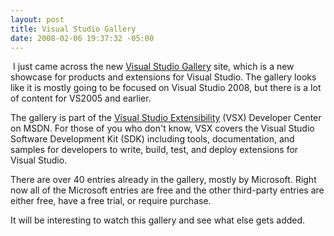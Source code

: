 ```yaml
---
layout: post
title: Visual Studio Gallery
date: 2008-02-06 19:37:32 -05:00
---
```


 I just came across the new [Visual Studio Gallery](http://visualstudiogallery.com/Default.aspx) site, which is a new showcase for products and extensions for Visual Studio. The gallery looks like it is mostly going to be focused on Visual Studio 2008, but there is a lot of content for VS2005 and earlier.

The gallery is part of the [Visual Studio Extensibility](http://www.msdn.com/vsx/) (VSX) Developer Center on MSDN. For those of you who don't know, VSX covers the Visual Studio Software Development Kit (SDK) including tools, documentation, and samples for developers to write, build, test, and deploy extensions for Visual Studio.

There are over 40 entries already in the gallery, mostly by Microsoft. Right now all of the Microsoft entries are free and the other third-party entries are either free, have a free trial, or require purchase.

It will be interesting to watch this gallery and see what else gets added.
